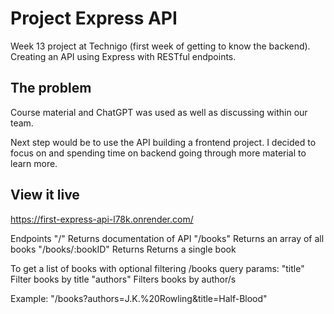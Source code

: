 # Project Express API

Week 13 project at Technigo (first week of getting to know the backend). Creating an API using Express with RESTful endpoints.


## The problem

Course material and ChatGPT was used as well as discussing within our team.

Next step would be to use the API building a frontend project. I decided to focus on and spending time on backend going through more material to learn more.

## View it live

https://first-express-api-l78k.onrender.com/

Endpoints
"/" Returns documentation of API
"/books" Returns an array of all books
"/books/:bookID" Returns Returns a single book

To get a list of books with optional filtering
/books
    query params:
        "title" Filter books by title
        "authors" Filters books by author/s

Example: "/books?authors=J.K.%20Rowling&title=Half-Blood"
